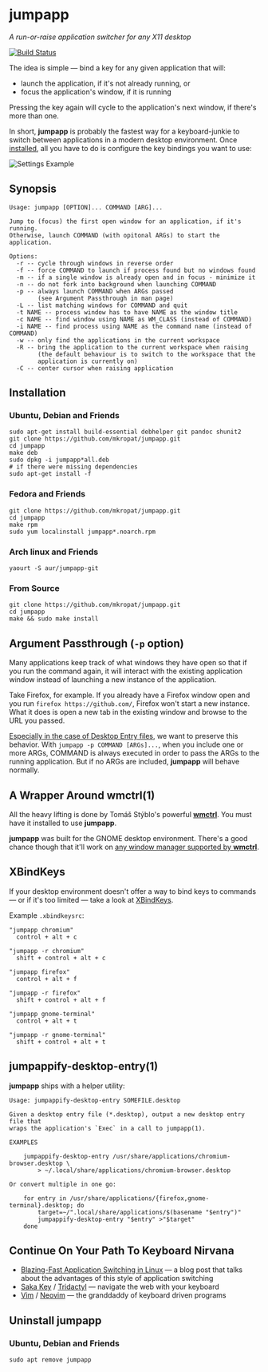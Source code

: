 # jumpapp

*A run-or-raise application switcher for any X11 desktop*

[![Build Status](https://travis-ci.org/mkropat/jumpapp.svg?branch=master)](https://travis-ci.org/mkropat/jumpapp)

The idea is simple — bind a key for any given application that will:

- launch the application, if it's not already running, or
- focus the application's window, if it is running

Pressing the key again will cycle to the application's next window, if there's more than one.

In short, **jumpapp** is probably the fastest way for a keyboard-junkie to switch between applications in a modern desktop environment.  Once [installed](#installation), all you have to do is configure the key bindings you want to use:

![Settings Example](http://i.imgur.com/dAj8NDZ.png "On Ubuntu it's under All Settings → Keyboard → Shortcuts")

## Synopsis

    Usage: jumpapp [OPTION]... COMMAND [ARG]...

    Jump to (focus) the first open window for an application, if it's running.
    Otherwise, launch COMMAND (with opitonal ARGs) to start the application.

    Options:
      -r -- cycle through windows in reverse order
      -f -- force COMMAND to launch if process found but no windows found
      -m -- if a single window is already open and in focus - minimize it
      -n -- do not fork into background when launching COMMAND
      -p -- always launch COMMAND when ARGs passed
            (see Argument Passthrough in man page)
      -L -- list matching windows for COMMAND and quit
      -t NAME -- process window has to have NAME as the window title
      -c NAME -- find window using NAME as WM_CLASS (instead of COMMAND)
      -i NAME -- find process using NAME as the command name (instead of COMMAND)
      -w -- only find the applications in the current workspace
      -R -- bring the application to the current workspace when raising
            (the default behaviour is to switch to the workspace that the
            application is currently on)
      -C -- center cursor when raising application

## Installation

### Ubuntu, Debian and Friends

    sudo apt-get install build-essential debhelper git pandoc shunit2
    git clone https://github.com/mkropat/jumpapp.git
    cd jumpapp
    make deb
    sudo dpkg -i jumpapp*all.deb
    # if there were missing dependencies
    sudo apt-get install -f

### Fedora and Friends

    git clone https://github.com/mkropat/jumpapp.git
    cd jumpapp
    make rpm
    sudo yum localinstall jumpapp*.noarch.rpm
    
### Arch linux and Friends
    yaourt -S aur/jumpapp-git

### From Source

    git clone https://github.com/mkropat/jumpapp.git
    cd jumpapp
    make && sudo make install

## Argument Passthrough (`-p` option)

Many applications keep track of what windows they have open so that if you run
the command again, it will interact with the existing application window
instead of launching a new instance of the application.

Take Firefox, for example. If you already have a Firefox window open and you
run `firefox https://github.com/`, Firefox won't start a new instance. What it
does is open a new tab in the existing window and browse to the URL you passed.

[Especially in the case of Desktop Entry files](#jumpappify-desktop-entry1), we
want to preserve this behavior. With `jumpapp -p COMMAND [ARGs]...`, when you
include one or more ARGs, COMMAND is always executed in order to pass the ARGs
to the running application. But if no ARGs are included, **jumpapp** will
behave normally.

## A Wrapper Around wmctrl(1)

All the heavy lifting is done by Tomáš Stýblo's powerful
[**wmctrl**](http://tripie.sweb.cz/utils/wmctrl/). You must have it installed to
use **jumpapp**.

**jumpapp** was built for the GNOME desktop environment. There's a good chance
though that it'll work on [any window manager supported by
**wmctrl**](http://tripie.sweb.cz/utils/wmctrl/#about).

## XBindKeys

If your desktop environment doesn't offer a way to bind keys to commands — or if it's too limited — take a look at [XBindKeys](http://www.nongnu.org/xbindkeys/xbindkeys.html).

Example `.xbindkeysrc`:

    "jumpapp chromium"
      control + alt + c

    "jumpapp -r chromium"
      shift + control + alt + c

    "jumpapp firefox"
      control + alt + f

    "jumpapp -r firefox"
      shift + control + alt + f

    "jumpapp gnome-terminal"
      control + alt + t

    "jumpapp -r gnome-terminal"
      shift + control + alt + t

## jumpappify-desktop-entry(1)

**jumpapp** ships with a helper utility:

    Usage: jumpappify-desktop-entry SOMEFILE.desktop

    Given a desktop entry file (*.desktop), output a new desktop entry file that
    wraps the application's `Exec` in a call to jumpapp(1).

    EXAMPLES

        jumpappify-desktop-entry /usr/share/applications/chromium-browser.desktop \
            > ~/.local/share/applications/chromium-browser.desktop

    Or convert multiple in one go:

        for entry in /usr/share/applications/{firefox,gnome-terminal}.desktop; do
            target=~/".local/share/applications/$(basename "$entry")"
            jumpappify-desktop-entry "$entry" >"$target"
        done

## Continue On Your Path To Keyboard Nirvana

- [Blazing-Fast Application Switching in Linux](https://vickychijwani.me/blazing-fast-application-switching-in-linux/) — a blog post that talks about the advantages of this style of application switching
- [Saka Key](https://key.saka.io/docs/about/introduction) / [Tridactyl](https://github.com/tridactyl/tridactyl) — navigate the web with your keyboard
- [Vim](https://www.vim.org/) / [Neovim](https://neovim.io/) — the granddaddy of keyboard driven programs

## Uninstall jumpapp

### Ubuntu, Debian and Friends
    sudo apt remove jumpapp
